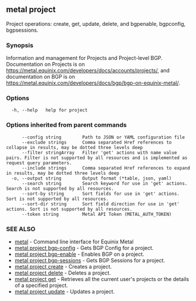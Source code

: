 ## metal project

Project operations: create, get, update, delete, and bgpenable, bgpconfig, bgpsessions.

### Synopsis

Information and management for Projects and Project-level BGP. Documentation on Projects is on https://metal.equinix.com/developers/docs/accounts/projects/, and documentation on BGP is on https://metal.equinix.com/developers/docs/bgp/bgp-on-equinix-metal/.

### Options

```
  -h, --help   help for project
```

### Options inherited from parent commands

```
      --config string        Path to JSON or YAML configuration file
      --exclude strings      Comma separated Href references to collapse in results, may be dotted three levels deep
      --filter stringArray   Filter 'get' actions with name value pairs. Filter is not supported by all resources and is implemented as request query parameters.
      --include strings      Comma separated Href references to expand in results, may be dotted three levels deep
  -o, --output string        Output format (*table, json, yaml)
      --search string        Search keyword for use in 'get' actions. Search is not supported by all resources.
      --sort-by string       Sort fields for use in 'get' actions. Sort is not supported by all resources.
      --sort-dir string      Sort field direction for use in 'get' actions. Sort is not supported by all resources.
      --token string         Metal API Token (METAL_AUTH_TOKEN)
```

### SEE ALSO

* [metal](metal.md)	 - Command line interface for Equinix Metal
* [metal project bgp-config](metal_project_bgp-config.md)	 - Gets BGP Config for a project.
* [metal project bgp-enable](metal_project_bgp-enable.md)	 - Enables BGP on a project.
* [metal project bgp-sessions](metal_project_bgp-sessions.md)	 - Gets BGP Sessions for a project.
* [metal project create](metal_project_create.md)	 - Creates a project.
* [metal project delete](metal_project_delete.md)	 - Deletes a project.
* [metal project get](metal_project_get.md)	 - Retrieves all the current user's projects or the details of a specified project.
* [metal project update](metal_project_update.md)	 - Updates a project.

